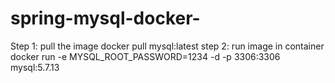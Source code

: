 # spring-mysql-docker-

Step 1: pull the image 
docker pull mysql:latest
step 2: run image in container 
docker run -e MYSQL_ROOT_PASSWORD=1234 -d -p 3306:3306 mysql:5.7.13
